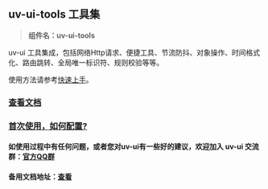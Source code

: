 ## uv-ui-tools 工具集

> **组件名：uv-ui-tools**

uv-ui 工具集成，包括网络Http请求、便捷工具、节流防抖、对象操作、时间格式化、路由跳转、全局唯一标识符、规则校验等等。

使用方法请参考[快速上手](https://www.uvui.cn/components/quickstart.html)。

### [查看文档](https://www.uvui.cn/js/intro.html)

### <a href="https://www.uvui.cn/components/quickstart.html" target="_blank">首次使用，如何配置?</a>

#### 如使用过程中有任何问题，或者您对uv-ui有一些好的建议，欢迎加入 uv-ui 交流群：<a href="https://www.uvui.cn/components/addQQGroup.html" target="_blank">官方QQ群</a>

#### 备用文档地址：[查看](https://uvui.ppiyy.cn/js/intro.html)